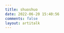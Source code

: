 ```yaml
---
title: shuoshuo
date: 2022-06-20 15:40:56
comments: false
layout: artitalk
---
```

<!-- 引用 artitalk -->
<script type="text/javascript" src="https://unpkg.com/artitalk"></script>
<!-- 存放说说的容器 -->
<div id="artitalk_main"></div>
<script>
new Artitalk({
    appId: '', // uvEX3NFEgsF9feuobBeTgXnm-MdYXbMMI
    appKey: '' // 3xQuKkVJdHC8qjQgdEMOaACD
})
</script>
